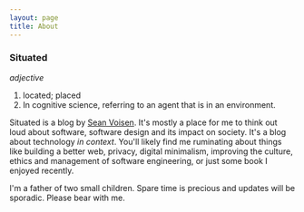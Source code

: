 ```yaml
---
layout: page
title: About
---
```


### Situated
_adjective_
1. located; placed
2. In cognitive science, referring to an agent that is in an environment.

Situated is a blog by [Sean Voisen](https://sean.voisen.org). It's mostly a place for me to think out loud about software, software design and its impact on society. It's a blog about technology _in context_. You'll likely find me ruminating about things like building a better web, privacy, digital minimalism, improving the culture, ethics and management of software engineering, or just some book I enjoyed recently.

I'm a father of two small children. Spare time is precious and updates will be sporadic. Please bear with me.